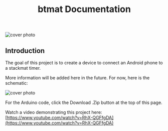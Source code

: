 ﻿---
title: btmat Documentation
---

![cover photo](https://raw.github.com/jayanth-rajakumar/btmat/master/docs/coverphoto.jpg)


## Introduction

The goal of this project is to create a device to connect an Android phone to a stackmat timer.

More information will be added here in the future. For now, here is the schematic:

![cover photo](https://raw.github.com/jayanth-rajakumar/btdmat/master/docs/schematic.png)

For the Arduino code, click the Download .Zip button at the top of this page.

Watch a video demonstrating this project here:
[https://www.youtube.com/watch?v=RhX-QGFfgDA](https://www.youtube.com/watch?v=RhX-QGFfgDA)